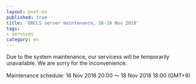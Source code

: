 ```yaml
---
layout: post-en
published: true
title: 'DBCLS server maintenance, 16-18 Nov 2018'
tags:
- services
category: en
---
```


Due to the system maintenance, our servicess will be temporarily unavailable. We are sorry for the inconvenience.

Maintenance schedule: 16 Nov 2018 20:00 〜 18 Nov 2018 18:00 (GMT+9)
